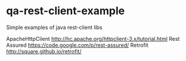 # qa-rest-client-example
Simple examples of java rest-client libs

ApacheHttpClient http://hc.apache.org/httpclient-3.x/tutorial.html
Rest Assured https://code.google.com/p/rest-assured/
Retrofit http://square.github.io/retrofit/
